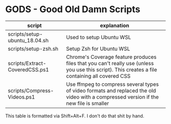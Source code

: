 # GODS - Good Old Damn Scripts

| script                         | explanation                                                                                                                                     |
| ------------------------------ | ----------------------------------------------------------------------------------------------------------------------------------------------- |
| scripts/setup-ubuntu_18.04.sh  | Used to setup Ubuntu WSL                                                                                                                        |
| scripts/setup-zsh.sh           | Setup Zsh for Ubuntu WSL                                                                                                                        |
| scripts/Extract-CoveredCSS.ps1 | Chrome's Coverage feature produces files that you can't really use (unless you use this script). This creates a file containing all covered CSS |
| scripts/Compress-Videos.ps1    | Use ffmpeg to compress several types of video formats and replaced the old video with a compressed version if the new file is smaller           |

This table is formatted via Shift+Alt+F. I don't do that shit by hand.

